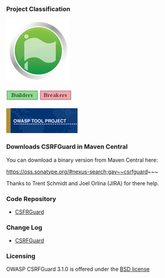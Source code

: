 ### Project Classification

![Flagship Project](assets/images/mature_projects.png)

![Builders](assets/images/owasp_builders_small.png)
![Breakers](assets/images/owasp_breakers_small.png)

![Tool Project](assets/images/owasp_tool_project.png)

### Downloads CSRFGuard in Maven Central

You can download a binary version from Maven Central here:

https://oss.sonatype.org/#nexus-search;gav~~csrfguard~~~

Thanks to Trent Schmidt and Joel Orlina (JIRA) for there help.

### Code Repository

* [CSFRGuard](https://github.com/aramrami/OWASP-CSRFGuard)


### Change Log

* [CSRFGuard](https://github.com/aramrami/OWASP-CSRFGuard/commits)

### Licensing

OWASP CSRFGuard 3.1.0 is offered under the [BSD license](http://www.opensource.org/licenses/bsd-license.php)
